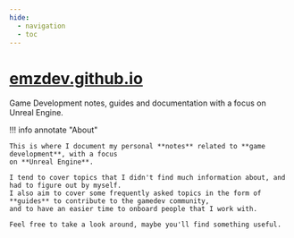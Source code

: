 ```yaml
---
hide:
  - navigation
  - toc
---
```


# [emzdev.github.io](https://emzdev.github.io/)

Game Development notes, guides and documentation with a focus on Unreal Engine.

!!! info annotate "About"

	This is where I document my personal **notes** related to **game development**, with a focus 
	on **Unreal Engine**.  

	I tend to cover topics that I didn't find much information about, and had to figure out by myself. 
	I also aim to cover some frequently asked topics in the form of **guides** to contribute to the gamedev community, 
	and to have an easier time to onboard people that I work with.

	Feel free to take a look around, maybe you'll find something useful.